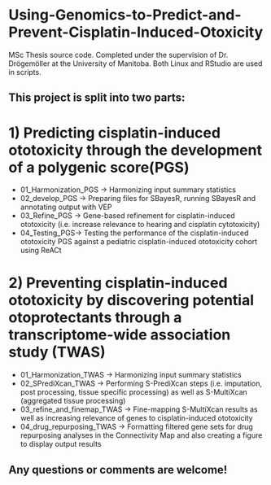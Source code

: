 # Using-Genomics-to-Predict-and-Prevent-Cisplatin-Induced-Otoxicity
MSc Thesis source code. Completed under the supervision of Dr. Drögemöller at the University of Manitoba.
Both Linux and RStudio are used in scripts.

## This project is split into **two** parts:
# 1) Predicting cisplatin-induced ototoxicity through the development of a polygenic score(PGS)   
* 01_Harmonization_PGS -> Harmonizing input summary statistics 
* 02_develop_PGS -> Preparing files for SBayesR, running SBayesR and annotating output with VEP
* 03_Refine_PGS -> Gene-based refinement for cisplatin-induced ototoxicity (i.e. increase relevance to hearing and cisplatin cytotoxicity)
* 04_Testing_PGS-> Testing the performance of the cisplatin-induced ototoxicity PGS against a pediatric cisplatin-induced ototoxicity cohort using ReACt

# 2) Preventing cisplatin-induced ototoxicity by discovering potential otoprotectants through a transcriptome-wide association study (TWAS)
* 01_Harmonization_TWAS -> Harmonizing input summary statistics
* 02_SPrediXcan_TWAS -> Performing S-PrediXcan steps (i.e. imputation, post processing, tissue specific processing) as well as S-MultiXcan (aggregated tissue processing)
* 03_refine_and_finemap_TWAS -> Fine-mapping S-MultiXcan results as well as increasing relevance of genes to cisplatin-induced ototoxicity
* 04_drug_repurposing_TWAS -> Formatting filtered gene sets for drug repurposing analyses in the Connectivity Map and also creating a figure to display output results

## Any questions or comments are welcome!
